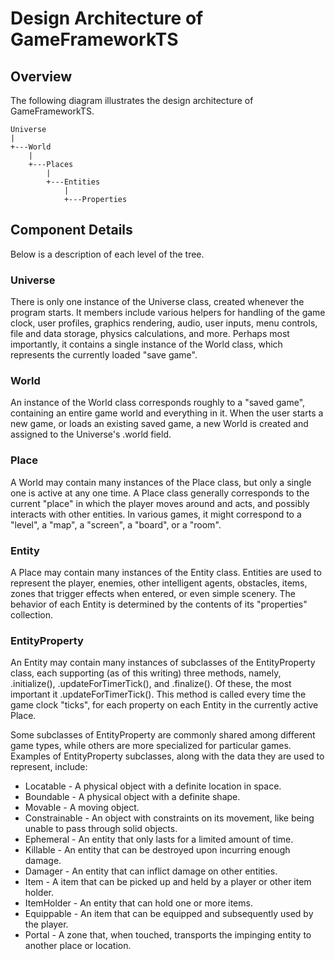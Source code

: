 Design Architecture of GameFrameworkTS
======================================

Overview
--------

The following diagram illustrates the design architecture of GameFrameworkTS.

    Universe
    |
    +---World
        |
        +---Places
            |
            +---Entities
                |
                +---Properties


Component Details
-----------------

Below is a description of each level of the tree.

### Universe 

There is only one instance of the Universe class, created whenever the program starts.  It members include various helpers for handling of the game clock, user profiles, graphics rendering, audio, user inputs, menu controls, file and data storage, physics calculations, and more.  Perhaps most importantly, it contains a single instance of the World class, which represents the currently loaded "save game".

### World

An instance of the World class corresponds roughly to a "saved game", containing an entire game world and everything in it.  When the user starts a new game, or loads an existing saved game, a new World is created and assigned to the Universe's .world field.

### Place

A World may contain many instances of the Place class, but only a single one is active at any one time.  A Place class generally corresponds to the current "place" in which the player moves around and acts, and possibly interacts with other entities.  In various games, it might correspond to a "level", a "map", a "screen", a "board", or a "room".

### Entity

A Place may contain many instances of the Entity class.  Entities are used to represent the player, enemies, other intelligent agents, obstacles, items, zones that trigger effects when entered, or even simple scenery.  The behavior of each Entity is determined by the contents of its "properties" collection.

### EntityProperty

An Entity may contain many instances of subclasses of the EntityProperty class, each supporting (as of this writing) three methods, namely, .initialize(), .updateForTimerTick(), and .finalize().  Of these, the most important it .updateForTimerTick().  This method is called every time the game clock "ticks", for each property on each Entity in the currently active Place.

Some subclasses of EntityProperty are commonly shared among different game types, while others are more specialized for particular games.  Examples of EntityProperty subclasses, along with the data they are used to represent, include:

* Locatable - A physical object with a definite location in space.
* Boundable - A physical object with a definite shape.
* Movable - A moving object.
* Constrainable - An object with constraints on its movement, like being unable to pass through solid objects.
* Ephemeral - An entity that only lasts for a limited amount of time.
* Killable - An entity that can be destroyed upon incurring enough damage.
* Damager - An entity that can inflict damage on other entities.
* Item - A item that can be picked up and held by a player or other item holder.
* ItemHolder - An entity that can hold one or more items.
* Equippable - An item that can be equipped and subsequently used by the player.
* Portal - A zone that, when touched, transports the impinging entity to another place or location.

